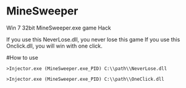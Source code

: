 # MineSweeper

Win 7 32bit MineSweeper.exe game Hack

If you use this NeverLose.dll, you never lose this game
If you use this Onclick.dll, you will win with one click.



#How to use

```>Injector.exe (MineSweeper.exe_PID) C:\\path\\NeverLose.dll```

```>Injector.exe (MineSweeper.exe_PID) C:\\path\\OneClick.dll```
